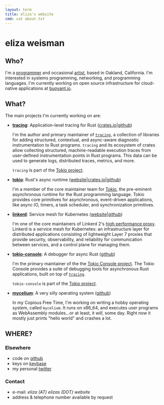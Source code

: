 ```yaml
---
layout: term
title: eliza's website
cmd: cat about.txt
---
```


# eliza weisman

## Who?

I'm a [programmer](/code) and occasional [artist](/portfolio), based in Oakland,
California. I'm interested in systems programming, networking, and programming languages.
I'm currently working on open source infrastructure for cloud-native applications at
[buoyant.io](https://buoyant.io).

## What?

The main projects I'm currently working on are:

+ **[tracing][tracing-gh]**: Application-level tracing for Rust
  ([crates.io][tracing-crates]|[github][tracing-gh])

  I'm the author and primary maintainer of [`tracing`][tracing-gh], a
  collection of libraries for adding structured, contextual, and
  async-aware diagnostic instrumentation to Rust programs. `tracing` and
  its ecosystem of crates allow collecting structured, machine-readable
  execution traces from user-defined instrumentation points in Rust
  programs. This data can be used to generate logs, distributed traces,
  metrics, and more.

  `tracing` is part of the [Tokio project][tokio].

+ **[tokio]**: Rust's async runtime
  ([website][tokio]|[crates.io][tokio-crates]|[github][tokio-gh])

  I'm a member of the core maintainer team for [Tokio][tokio], the pre-eminent
  asynchronous runtime for the Rust programming language. Tokio provides core
  primitives for asynchronous, event-driven applications, like async IO,
  timers, a task scheduler, and  synchronization primitives.

+ **[linkerd][linkerd.io]**: Service mesh for Kubernetes
  ([website][linkerd.io]|[github][linkerd-gh])

  I'm one of the core maintainers of Linkerd 2's [high performance
  proxy][proxy-gh]. Linkerd is a service mesh for Kubernetes: an infrastructure
  layer for distributed applications consisting of lightweight Layer 7 proxies
  that provide security, observability, and reliability for communication
  between services, and a control plane for managing them.

+ **[tokio-console][console-gh]**: A debugger for async Rust ([github][console-gh])

  I'm the primary maintainer of the the [Tokio Console project][console-gh]. The
  Tokio Console provides a suite of debugging tools for asynchronous Rust
  applications, built on top of [`tracing`][tracing-gh].

  `tokio-console` is part of the [Tokio project][tokio].

+ **[mycelium][myco-gh]**: A very silly operating system ([github][myco-gh])

  In my Copious Free Time, I'm working on writing a hobby operating system,
  called `mycelium`. It runs on x86_64, and executes user programs as
  WebAssembly modules...or at least, it *will*, some day. Right now it mostly
  just prints "hello world" and crashes a lot.

[linkerd.io]: https://linkerd.io
[linkerd-gh]: https://github.com/linkerd/linkerd2
[proxy-gh]: https://github.com/linkerd/linkerd2-proxy
[tracing-crates]: https://crates.io/crates/tracing
[tracing-gh]: https://github.com/tokio-rs/tracing
[tokio]: https://tokio.rs/
[tokio-crates]: https://crates.io/crates/tokio
[tokio-gh]: https://github.com/tokio-rs/tokio
[console-gh]: https://github.com/tokio-rs/console
[myco-gh]: https://github.com/hawkw/mycelium


## WHERE?
### Elsewhere

+ code on <a class = "dir" href="https://github.com/hawkw">github</a>
+ keys on <a class = "dir" href="https://keybase.io/hawk">keybase</a>
+ my personal <a class = "dir" href = "https://twitter.com/mycoliza">twitter</a>

### Contact

+ e-mail:<!--  _eliza (AT) buoyant (DOT) io_ or --> _eliza (AT) elizas (DOT) website_
+ address & telephone number available by request
